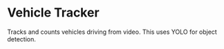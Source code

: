 # Vehicle Tracker
Tracks and counts vehicles driving from video. This uses YOLO for object detection.




